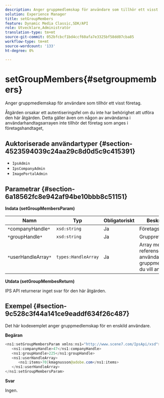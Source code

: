 ```yaml
---
description: Anger gruppmedlemskap för användare som tillhör ett visst företag.
solution: Experience Manager
title: setGroupMembers
feature: Dynamic Media Classic,SDK/API
role: Utvecklare,Administratör
translation-type: tm+mt
source-git-commit: 052bfcbcf1bd4ccf60afa7e3325bf58dd07cba85
workflow-type: tm+mt
source-wordcount: '133'
ht-degree: 0%

---
```



# setGroupMembers{#setgroupmembers}

Anger gruppmedlemskap för användare som tillhör ett visst företag.

Åtgärden orsakar ett autentiseringsfel om du inte har behörighet att utföra den här åtgärden. Detta gäller även om någon av användarna i användarhandtagsarrayen inte tillhör det företag som anges i företagshandtaget,

## Auktoriserade användartyper {#section-4523594039c24aa29c8d0d5c9c415391}

* `IpsAdmin`
* `IpsCompanyAdmin`
* `ImagePortalAdmin`

## Parametrar {#section-6a18562fc8e942af94be10bbb8c51151}

**Indata (setGroupMembersParam)**

| Namn | Typ | Obligatoriskt | Beskrivning |
|---|---|---|---|
| `*`companyHandle`*` | `xsd:string` | Ja | Företagshandtag. |
| `*`groupHandle`*` | `xsd:string` | Ja | Gruppreferens. |
| `*`userHandleArray`*` | `types:HandleArray` | Ja | Array med referenser för användare vars gruppmedlemskap du vill ange. |

**Utdata (setGroupMembesReturn)**

IPS API returnerar inget svar för den här åtgärden.

## Exempel {#section-9c528c3f44a141ce9eaddf634f26c487}

Det här kodexemplet anger gruppmedlemskap för en enskild användare.

**Begäran**

```java
<ns1:setGroupMembersParam xmlns:ns1="http://www.scene7.com/IpsApi/xsd">
   <ns1:companyHandle>47</ns1:companyHandle>
   <ns1:groupHandle>225</ns1:groupHandle>
   <ns1:userHandleArray>
      <ns1:items>70|kmagnusson@adobe.com</ns1:items>
   </ns1:userHandleArray>
</ns1:setGroupMembersParam>
```

**Svar**

Ingen.

